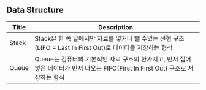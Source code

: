 ## Data Structure

| Title | Description                                                                             |
|-------|-----------------------------------------------------------------------------------------|
| Stack | Stack은 한 쪽 끝에서만 자료를 넣거나 뺄 수있는 선형 구조(LIFO = Last In First Out)로 데이터를 저장하는 형식             |
| Queue | Queue는 컴퓨터의 기본적인 자료 구조의 한가지고, 먼저 집어 넣은 데이터가 먼저 나오는 FIFO(First In First Out) 구조로 저장하는 형식 |